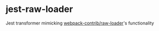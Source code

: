 # jest-raw-loader

Jest transformer mimicking [webpack-contrib/raw-loader](https://github.com/webpack-contrib/raw-loader)'s functionality
